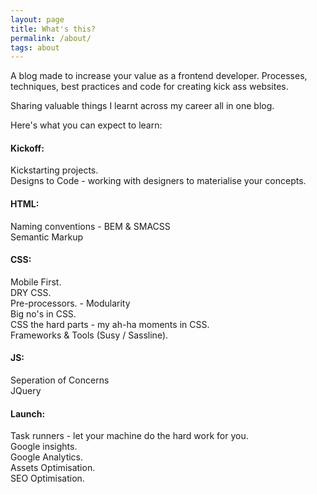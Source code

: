```yaml
---
layout: page
title: What's this?
permalink: /about/
tags: about
---
```


A blog made to increase your value as a frontend developer. Processes, techniques, best practices and code for creating kick ass websites.

Sharing valuable things I learnt across my career all in one blog.

Here's what you can expect to learn:

<h4>Kickoff:</h4>

Kickstarting projects.<br>
Designs to Code - working with designers to materialise your concepts.<br>

<h4>HTML:</h4>

Naming conventions - BEM & SMACSS<br>
Semantic Markup<br>

<h4>CSS:</h4>

Mobile First.<br>
DRY CSS.<br>
Pre-processors. - Modularity<br>
Big no's in CSS.<br>
CSS the hard parts - my ah-ha moments in CSS.<br>
Frameworks & Tools (Susy / Sassline).<br>

<h4>JS:</h4>

Seperation of Concerns<br>
JQuery<br>

<h4>Launch:</h4>
Task runners - let your machine do the hard work for you.<br>
Google insights.<br>
Google Analytics.<br>
Assets Optimisation.<br>
SEO Optimisation.<br>


